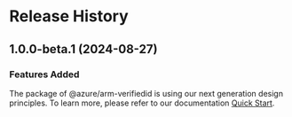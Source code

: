 # Release History
    
## 1.0.0-beta.1 (2024-08-27)

### Features Added

The package of @azure/arm-verifiedid is using our next generation design principles. To learn more, please refer to our documentation [Quick Start](https://aka.ms/azsdk/js/mgmt/quickstart).
